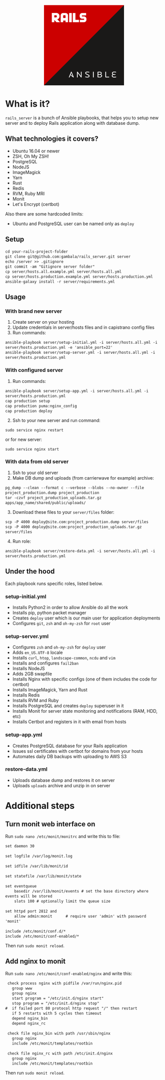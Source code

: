 <div align="center">
  <img src="https://github.com/gambala/rails_server/raw/master/logo-v2.png" alt="rails_server logo" width="256" height="256">
</div>

# What is it?

`rails_server` is a bunch of Ansible playbooks, that helps you to setup new server and to deploy Rails application along with database dump.

## What technologies it covers?

- Ubuntu 16.04 or newer
- ZSH, Oh My ZSH!
- PostgreSQL
- NodeJS
- ImageMagick
- Yarn
- Rust
- Redis
- RVM, Ruby MRI
- Monit
- Let's Encrypt (certbot)

Also there are some hardcoded limits:

- Ubuntu and PostgreSQL user can be named only as `deploy`

## Setup

    cd your-rails-project-folder
    git clone git@github.com:gambala/rails_server.git server
    echo /server >> .gitignore
    git commit -am "Gitignore server folder"
    cp server/hosts.all.example.yml server/hosts.all.yml
    cp server/hosts.production.example.yml server/hosts.production.yml
    ansible-galaxy install -r server/requirements.yml

## Usage

### With brand new server

1. Create server on your hosting
2. Update credentials in server/hosts files and in capistrano config files
3. Run commands:

```
ansible-playbook server/setup-initial.yml -i server/hosts.all.yml -i server/hosts.production.yml -e 'ansible_port=22'
ansible-playbook server/setup-server.yml -i server/hosts.all.yml -i server/hosts.production.yml
```

### With configured server

1. Run commands:

```
ansible-playbook server/setup-app.yml -i server/hosts.all.yml -i server/hosts.production.yml
cap production setup
cap production puma:nginx_config
cap production deploy
```

2. Ssh to your new server and run command:

```
sudo service nginx restart
```

or for new server:

```
sudo service nginx start
```

### With data from old server

1. Ssh to your old server
2. Make DB dump and uploads (from carrierwave for example) archive:

```
pg_dump --clean --format c --verbose --blobs --no-owner --file project_production.dump project_production
tar -czvf project_production_uploads.tar.gz apps/app_name/shared/public/uploads/
```

3. Download these files to your `server/files` folder:

```
scp -P 4000 deploy@site.com:project_production.dump server/files
scp -P 4000 deploy@site.com:project_production_uploads.tar.gz server/files
```

4. Run role:

```
ansible-playbook server/restore-data.yml -i server/hosts.all.yml -i server/hosts.production.yml
```

## Under the hood

Each playbook runs specific roles, listed below.

### setup-initial.yml

- Installs Python2 in order to allow Ansible do all the work
- Installs pip, python packet manager
- Creates `deploy` user which is our main user for application deployments
- Configures `git`, `zsh` and `oh-my-zsh` for `root` user

### setup-server.yml

- Configures `zsh` and `oh-my-zsh` for `deploy` user
- Adds `en_US.UTF-8` locale
- Installs `curl`, `htop`, `landscape-common`, `ncdu` and `vim`
- Installs and configures `fail2ban`
- Installs NodeJS
- Adds 2GB swapfile
- Installs Nginx with specific configs (one of them includes the code for certbot)
- Installs ImageMagick, Yarn and Rust
- Installs Redis
- Installs RVM and Ruby
- Installs PostgreSQL and creates `deploy` superuser in it
- Installs Monit for server state monitoring and notifications (RAM, HDD, etc)
- Installs Certbot and registers in it with email from hosts

### setup-app.yml

- Creates PostgreSQL database for your Rails application
- Issues ssl certificates with certbot for domains from your hosts
- Automates daily DB backups with uploading to AWS S3

### restore-data.yml

- Uploads database dump and restores it on server
- Uploads `uploads` archive and unzip in on server

# Additional steps

## Turn monit web interface on

Run `sudo nano /etc/monit/monitrc` and write this to file:

```
set daemon 30

set logfile /var/log/monit.log

set idfile /var/lib/monit/id

set statefile /var/lib/monit/state

set eventqueue
    basedir /var/lib/monit/events # set the base directory where events will be stored
    slots 100 # optionally limit the queue size

set httpd port 2812 and
    allow admin:monit      # require user 'admin' with password 'monit'

include /etc/monit/conf.d/*
include /etc/monit/conf-enabled/*
```

Then run `sudo monit reload`.

## Add nginx to monit

Run `sudo nano /etc/monit/conf-enabled/nginx` and write this:

```
 check process nginx with pidfile /var/run/nginx.pid
   group www
   group nginx
   start program = "/etc/init.d/nginx start"
   stop program = "/etc/init.d/nginx stop"
#  if failed port 80 protocol http request "/" then restart
   if 5 restarts with 5 cycles then timeout
   depend nginx_bin
   depend nginx_rc

 check file nginx_bin with path /usr/sbin/nginx
   group nginx
   include /etc/monit/templates/rootbin

 check file nginx_rc with path /etc/init.d/nginx
   group nginx
   include /etc/monit/templates/rootbin
```

Then run `sudo monit reload`.
